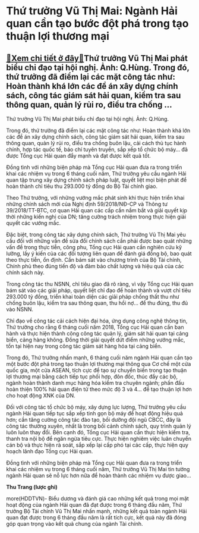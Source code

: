 Thứ trưởng Vũ Thị Mai: Ngành Hải quan cần tạo bước đột phá trong tạo thuận lợi thương mại
=========================================================================================

[:gift:Xem chi tiết ở đây:gift:](https://hddtvn.com/thu-truong-vu-thi-mai-nganh-hai-quan-can-tao-buoc-dot-pha-trong-tao-thuan-loi-thuong-mai/)Thứ trưởng Vũ Thị Mai phát biểu chỉ đạo tại hội nghị. Ảnh: Q.Hùng. Trong đó, thứ trưởng đã điểm lại các mặt công tác như: Hoàn thành khá lớn các đề án xây dựng chính sách, công tác giám sát hải quan, kiểm tra sau thông quan, quản lý rủi ro, điều tra chống …
-----------------------------------------------------------------------------------------------------------------------------------------------------------------------------------------------------------------------------------------------------------------







 






 Thứ trưởng Vũ Thị Mai phát biểu chỉ đạo tại hội nghị. Ảnh: Q.Hùng. 


Trong đó, thứ trưởng đã điểm lại các mặt công tác như: Hoàn thành khá lớn các đề án xây dựng chính sách, công tác giám sát hải quan, kiểm tra sau thông quan, quản lý rủi ro, điều tra chống buôn lậu, cải cách thủ tục hành chính, hợp tác quốc tế, báo chí tuyên truyền, sắp xếp tổ chức bộ máy… đã được Tổng cục Hải quan đẩy mạnh và đạt được kết quả tốt.


 Đồng tình với những biện pháp mà Tổng cục Hải quan đưa ra trong triển khai các nhiệm vụ trong 6 tháng cuối năm, Thứ trưởng yêu cầu ngành Hải quan tập trung xây dựng chính sách pháp luật, quyết liệt mọi biện phát để hoàn thành chỉ tiêu thu 293.000 tỷ đồng do Bộ Tài chính giao.


 Theo Thứ trưởng, với những vướng mắc phát sinh khi thực hiện triển khai những chính sách mới của Nghị định 59/2018/NĐ-CP và Thông tư 39/2018/TT-BTC, cơ quan Hải quan các cấp cần nắm bắt và giải quyết kịp thời những kiến nghị của DN; tăng cường trách nhiệm trong thực hiện giải quyết các vướng mắc.


 Đặc biệt, trong công tác xây dựng chính sách, Thứ trưởng Vũ Thị Mai yêu cầu đối với những vấn đề sửa đổi chính sách cần phải được bao quát những vấn đề trong thực tiễn, công phu, Tổng cục Hải quan cần nghiên cứu kỹ lưỡng, lấy ý kiến của các đối tượng liên quan để đánh giá đồng bộ, bao quát theo thực tiễn, ổn định. Cần bám sát vào chương trình của Bộ Tài chính, Chính phủ theo đúng tiến độ và đảm bảo chất lượng và hiệu quả của các chính sách này.


 Trong công tác thu NSNN, chỉ tiêu giao đã rõ ràng, vì vậy Tổng cục Hải quan bám sát vào các giải pháp, quyết liệt chỉ đạo để hoàn thành và vượt chỉ tiêu 293.000 tỷ đồng, triển khai toàn diện các giải pháp chống thất thu như chống buôn lậu, kiểm tra sau thông quan, thu hồi nợ… để thu đúng, thu đủ vào NSNN.


 Chỉ đạo về công tác cải cách hiện đại hóa, ứng dụng công nghệ thông tin, Thứ trưởng cho rằng 6 tháng cuối năm 2018, Tổng cục Hải quan cần ban hành và thực hiện thành công công tác quản lý, giám sát hải quan tại cảng biển, cảng hàng không. Đồng thời giải quyết dứt điểm những vướng mắc, tồn tại hiện nay trong công tác giám sát hàng hóa tại cảng biển.


 Trong đó, Thứ trưởng nhấn mạnh, 6 tháng cuối năm ngành Hải quan cần tạo một bước đột phá trong tạo thuận lợi thương mại thông qua Cơ chế một cửa quốc gia, một cửa ASEAN, tích cực để tạo sự chuyển biến trong tạo thuận lợi thương mại bằng cách tiếp tục phối hợp, đôn đốc, thúc đẩy các bộ, ngành hoàn thành danh mục hàng hóa kiểm tra chuyên ngành; phấn đấu hoàn thiện 100% hải quan điện tử theo mức độ 3 và 4… để tạo thuận lợi hơn cho hoạt động XNK của DN.


 Đối với công tác tổ chức bộ máy, xây dựng lực lượng, Thứ trưởng yêu cầu ngành Hải quan tiếp tục sắp xếp tinh gọn bộ máy để hoạt động hiệu quả hơn; cần tăng cường công tác đào tạo, bồi dưỡng đội ngũ CBCC, đây là công tác thường xuyên, nhất là trong bối cảnh chính sách, quy trình quản lý luôn luôn thay đổi. Bên cạnh đó, Tổng cục Hải quan cần thực hiện kiểm tra, thanh tra nội bộ để ngăn ngừa tiêu cực. Thực hiện nghiêm việc luân chuyển cán bộ và thực hiện rà soát, sắp xếp lại cấp phó tại các cấp, thực hiện quy hoạch lãnh đạo Tổng cục Hải quan.


 Đồng tình với những biện pháp mà Tổng cục Hải quan đưa ra trong triển khai các nhiệm vụ trong 6 tháng cuối năm, Thứ trưởng Vũ Thị Mai tin tưởng ngành Hải quan sẽ nỗ lực hơn nữa để hoàn thành các nhiệm vụ được giao…






**Thu Trang (lược ghi)**



more(HDDTVN)- Biểu dương và đánh giá cao những kết quả trong mọi mặt hoạt động của ngành Hải quan đã đạt được trong 6 tháng đầu năm, Thứ trưởng Bộ Tài chính Vũ Thị Mai nhấn mạnh, những kết quả toàn ngành Hải quan đạt được trong 6 tháng đầu năm là rất tích cực, kết quả này đã đóng góp quan trọng vào kết quả chung của ngành Tài chính.

